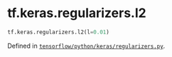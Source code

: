 <div itemscope itemtype="http://developers.google.com/ReferenceObject">
<meta itemprop="name" content="tf.keras.regularizers.l2" />
<meta itemprop="path" content="Stable" />
</div>

# tf.keras.regularizers.l2

``` python
tf.keras.regularizers.l2(l=0.01)
```



Defined in [`tensorflow/python/keras/regularizers.py`](https://www.tensorflow.org/code/tensorflow/python/keras/regularizers.py).


